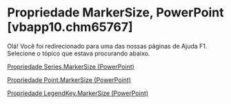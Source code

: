 
# Propriedade MarkerSize, PowerPoint [vbapp10.chm65767]

Olá! Você foi redirecionado para uma das nossas páginas de Ajuda F1. Selecione o tópico que estava procurando abaixo.

[Propriedade Series.MarkerSize (PowerPoint)](http://msdn.microsoft.com/library/60a402b8-69f5-db47-73df-55ed75a42272%28Office.15%29.aspx)

[Propriedade Point.MarkerSize (PowerPoint)](http://msdn.microsoft.com/library/e8df4fac-34e4-10d1-b1eb-82eae7453760%28Office.15%29.aspx)

[Propriedade LegendKey.MarkerSize (PowerPoint)](http://msdn.microsoft.com/library/712765a9-5a9a-5712-fc12-e1a477d1080c%28Office.15%29.aspx)
